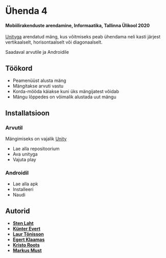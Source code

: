 
# Ühenda 4
#### Mobiilirakenduste arendamine, Informaatika, Tallinna Ülikool 2020
[Unityga](https://unity.com) arendatud mäng, kus võitmiseks peab ühendama neli kasti järjest vertikaalselt, horisontaalselt või diagonaalselt.

Saadaval arvutile ja Androidile

## Töökord

* Peamenüüst alusta mäng
* Mängitakse arvuti vastu
* Korda-mööda käiakse kuni üks mängijatest võidab
* Mängu lõppedes on võimalik alustada uut mängu

## Installatsioon

### Arvutil
Mängimiseks on vajalik [Unity](https://store.unity.com/download)
* Lae alla repositoorium
* Ava unityga
* Vajuta play

### Androidil

*  Lae alla apk
*  Installeeri
*  Naudi

## Autorid

* **[Sten Laht](https://github.com/stenmarkus)** 
* **[Künter Evert](https://github.com/kuntervert)**
* **[Laur Tõnisson](https://github.com/lauuur)**
* **[Egert Klaamas](https://github.com/egert112)**
* **[Kristo Roots](https://github.com/rootkris)**
* **[Markus Must](https://github.com/markusmust)**
